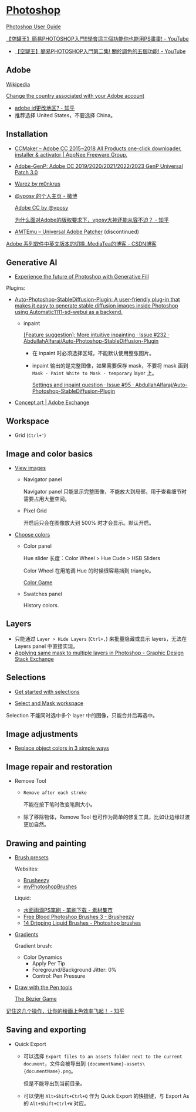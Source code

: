 # [Photoshop](https://www.adobe.com/products/photoshop.html)
[Photoshop User Guide](https://helpx.adobe.com/photoshop/user-guide.html)

[【空罐王】簡易PHOTOSHOP入門!!學會這三個功能你也能用PS畫畫! - YouTube](https://www.youtube.com/watch?v=ZyRhrNkwDFs&list=PLuuYT1vCaNTS1uvf9uuqZc57iyDCiApVc&index=2)
- [【空罐王】簡易PHOTOSHOP入門第二集! 關於調色的五個功能! - YouTube](https://www.youtube.com/watch?v=fVGbsjnKS5I&list=PLuuYT1vCaNTS1uvf9uuqZc57iyDCiApVc)

## Adobe
[Wikipedia](https://en.wikipedia.org/wiki/Adobe_Inc.)

[Change the country associated with your Adobe account](https://helpx.adobe.com/x-productkb/policy-pricing/change-country-associated-with-adobe-id.html)
- [adobe id更改地区? - 知乎](https://www.zhihu.com/question/64717484/answer/3083587229)
- 推荐选择 United States，不要选择 China。

## Installation
- [CCMaker – Adobe CC 2015~2018 All Products one-click downloader, installer & activator | AppNee Freeware Group.](https://appnee.com/ccmaker/)
- [Adobe-GenP: Adobe CC 2019/2020/2021/2022/2023 GenP Universal Patch 3.0](https://github.com/cw2k/Adobe-GenP)
- [Warez by m0nkrus](https://w14.monkrus.ws/)
- [@vposy 的个人主页 - 微博](https://weibo.com/vposy)

  [Adobe CC by @vposy](https://t.me/adobe_vposy)

  [为什么面对Adobe的版权要求下，vposy大神还能从容不迫？ - 知乎](https://www.zhihu.com/question/389392505)
- [AMTEmu – Universal Adobe Patcher](https://amtemu-official.com/) (discontinued)

[Adobe 系列软件中英文版本的切换_MediaTea的博客 - CSDN博客](https://blog.csdn.net/qq_41176800/article/details/112792590)

## Generative AI
- [Experience the future of Photoshop with Generative Fill](https://helpx.adobe.com/photoshop/using/generative-fill.html)

Plugins:
- [Auto-Photoshop-StableDiffusion-Plugin: A user-friendly plug-in that makes it easy to generate stable diffusion images inside Photoshop using Automatic1111-sd-webui as a backend.](https://github.com/AbdullahAlfaraj/Auto-Photoshop-StableDiffusion-Plugin#demo)
  - inpaint

    [\[Feature suggestion\]: More intuitive inpainting · Issue #232 · AbdullahAlfaraj/Auto-Photoshop-StableDiffusion-Plugin](https://github.com/AbdullahAlfaraj/Auto-Photoshop-StableDiffusion-Plugin/issues/232)

    - 在 inpaint 时必须选择区域，不能默认使用整张图片。
      
    - inpaint 输出的是完整图像，如果需要保存 mask，不要将 mask 画到 `Mask - Paint White to Mask - temporary` layer 上。

      [Settings and inpaint question · Issue #95 · AbdullahAlfaraj/Auto-Photoshop-StableDiffusion-Plugin](https://github.com/AbdullahAlfaraj/Auto-Photoshop-StableDiffusion-Plugin/issues/95)
- [Concept.art | Adobe Exchange](https://exchange.adobe.com/apps/cc/114117da/stable-diffusion)

## Workspace
- Grid (`Ctrl+'`)

## Image and color basics
- [View images](https://helpx.adobe.com/photoshop/using/viewing-images.html)
  - Navigator panel

    Navigator panel 只能显示完整图像，不能放大到局部，用于查看细节时需要占用大量空间。

  - Pixel Grid

    开启后只会在图像放大到 500% 时才会显示。默认开启。

- [Choose colors](https://helpx.adobe.com/photoshop/using/choosing-colors.html)

  - Color panel
  
    Hue slider 长度：Color Wheel > Hue Cude > HSB Sliders

    Color Wheel 在用笔调 Hue 的时候很容易挡到 triangle。

    [Color Game](https://color.method.ac/)

  - Swatches panel

    History colors.

## Layers
- 只能通过 `Layer > Hide Layers` (`Ctrl+,`) 来批量隐藏或显示 layers，无法在 Layers panel 中直接实现。
- [Applying same mask to multiple layers in Photoshop - Graphic Design Stack Exchange](https://graphicdesign.stackexchange.com/questions/9266/applying-same-mask-to-multiple-layers-in-photoshop)

## Selections
- [Get started with selections](https://helpx.adobe.com/photoshop/using/making-selections.html)
  
- [Select and Mask workspace](https://helpx.adobe.com/photoshop/using/select-mask.html)

Selection 不能同时选中多个 layer 中的图像，只能合并后再选中。

## Image adjustments
- [Replace object colors in 3 simple ways](https://helpx.adobe.com/photoshop/using/replace-colors.html)

## Image repair and restoration
- Remove Tool

  - `Remove after each stroke`
  
    不能在按下笔时改变笔刷大小。

  - 除了移除物体，Remove Tool 也可作为简单的修复工具，比如让边缘过渡更加自然。

## Drawing and painting
- [Brush presets](https://helpx.adobe.com/photoshop/using/brush-presets.html)

  Websites:
  - [Brusheezy](https://www.brusheezy.com/)
  - [myPhotoshopBrushes](https://myphotoshopbrushes.com/)

  Liquid:
  - [水面雨滴PS笔刷 - 笔刷下载 - 素材集市](http://www.sucaijishi.com/brush-34-1090-1.html)
  - [Free Blood Photoshop Brushes 3 - Brusheezy](https://www.brusheezy.com/brushes/60148-free-blood-photoshop-brushes-3)
  - [14 Dripping Liquid Brushes - Photoshop brushes](https://myphotoshopbrushes.com/brushes/id/3704/)

- [Gradients](https://helpx.adobe.com/photoshop/using/gradients.html)

  Gradient brush:
  - Color Dynamics
    - Apply Per Tip
    - Foreground/Background Jitter: 0%
    - Control: Pen Pressure

- [Draw with the Pen tools](https://helpx.adobe.com/photoshop/using/drawing-pen-tools.html)

  [The Bézier Game](https://bezier.method.ac/)

[记住这几个操作，让你的绘画上色效率飞起！ - 知乎](https://zhuanlan.zhihu.com/p/52861032)

## Saving and exporting
- Quick Export
  - 可以选择 `Export files to an assets folder next to the current document`，文件会被导出到 `{documentName}-assets\{documentName}.png`。

    但是不能导出到当前目录。

  - 可以使用 `Alt+Shift+Ctrl+Q` 作为 Quick Export 的快捷键，与 Export As 的 `Alt+Shift+Ctrl+W` 对应。